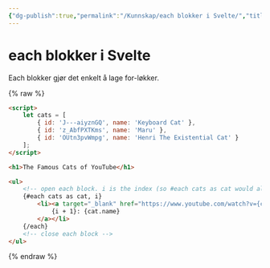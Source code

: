 ```yaml
---
{"dg-publish":true,"permalink":"/Kunnskap/each blokker i Svelte/","title":"each blokker i Svelte","tags":["it1","svelte"]}
---
```



# each blokker i Svelte
Each blokker gjør det enkelt å lage for-løkker.

{% raw %}
```html
<script>
	let cats = [
		{ id: 'J---aiyznGQ', name: 'Keyboard Cat' },
		{ id: 'z_AbfPXTKms', name: 'Maru' },
		{ id: 'OUtn3pvWmpg', name: 'Henri The Existential Cat' }
	];
</script>

<h1>The Famous Cats of YouTube</h1>

<ul>
	<!-- open each block. i is the index (so #each cats as cat would also work) -->
	{#each cats as cat, i}
		<li><a target="_blank" href="https://www.youtube.com/watch?v={cat.id}" rel="noreferrer">
			{i + 1}: {cat.name}
		</a></li>
	{/each}
	<!-- close each block -->
</ul>
```

{% endraw %}

